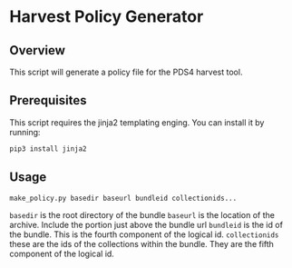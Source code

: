 # Harvest Policy Generator

## Overview

This script will generate a policy file for the PDS4 harvest tool.

## Prerequisites

This script requires the jinja2 templating enging. You can install it by running:

```bash
pip3 install jinja2
```

## Usage

```bash
make_policy.py basedir baseurl bundleid collectionids...
```

`basedir` is the root directory of the bundle
`baseurl` is the location of the archive. Include the portion just above the bundle url
`bundleid` is the id of the bundle. This is the fourth component of the logical id.
`collectionids` these are the ids of the collections within the bundle. They are the fifth component of the logical id.

